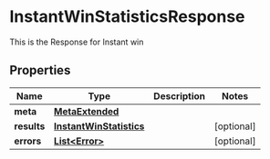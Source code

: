 

# InstantWinStatisticsResponse

This is the Response for Instant win

## Properties

Name | Type | Description | Notes
------------ | ------------- | ------------- | -------------
**meta** | [**MetaExtended**](MetaExtended.md) |  | 
**results** | [**InstantWinStatistics**](InstantWinStatistics.md) |  |  [optional]
**errors** | [**List&lt;Error&gt;**](Error.md) |  |  [optional]



